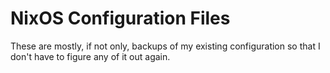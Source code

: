 # NixOS Configuration Files

These are mostly, if not only, backups of my existing configuration so that I
don't have to figure any of it out again.
